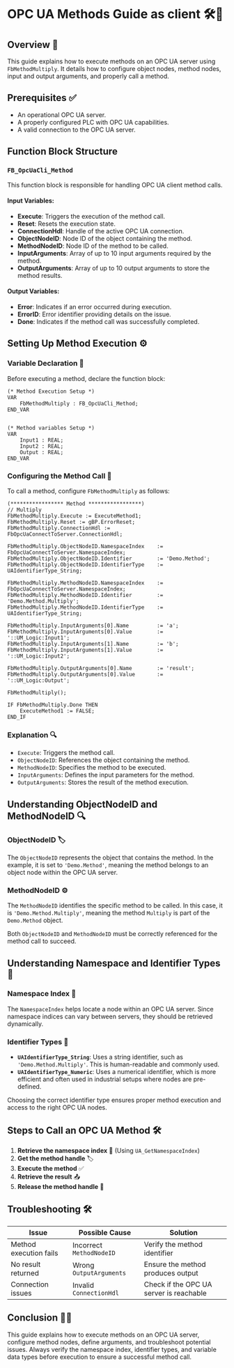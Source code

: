 # OPC UA Methods Guide as client 🛠️📡

## Overview 🚀

This guide explains how to execute methods on an OPC UA server using `FbMethodMultiply`. It details how to configure object nodes, method nodes, input and output arguments, and properly call a method.

## Prerequisites ✅

- An operational OPC UA server.
- A properly configured PLC with OPC UA capabilities.
- A valid connection to the OPC UA server.

## Function Block Structure

### `FB_OpcUaCli_Method`

This function block is responsible for handling OPC UA client method calls.

#### Input Variables:
- **Execute**: Triggers the execution of the method call.
- **Reset**: Resets the execution state.
- **ConnectionHdl**: Handle of the active OPC UA connection.
- **ObjectNodeID**: Node ID of the object containing the method.
- **MethodNodeID**: Node ID of the method to be called.
- **InputArguments**: Array of up to 10 input arguments required by the method.
- **OutputArguments**: Array of up to 10 output arguments to store the method results.

#### Output Variables:
- **Error**: Indicates if an error occurred during execution.
- **ErrorID**: Error identifier providing details on the issue.
- **Done**: Indicates if the method call was successfully completed.

## Setting Up Method Execution ⚙️

### Variable Declaration 📝

Before executing a method, declare the function block:

```structured-text
(* Method Execution Setup *)
VAR
    FbMethodMultiply : FB_OpcUaCli_Method;
END_VAR
```
```structured-text

(* Method variables Setup *)
VAR
    Input1 : REAL;
    Input2 : REAL;
    Output : REAL;
END_VAR
```
### Configuring the Method Call 🔧

To call a method, configure `FbMethodMultiply` as follows:

```structured-text
(***************** Method *****************)
// Multiply
FbMethodMultiply.Execute := ExecuteMethod1;
FbMethodMultiply.Reset := gBP.ErrorReset;
FbMethodMultiply.ConnectionHdl := FbOpcUaConnectToServer.ConnectionHdl;

FbMethodMultiply.ObjectNodeID.NamespaceIndex    := FbOpcUaConnectToServer.NamespaceIndex;
FbMethodMultiply.ObjectNodeID.Identifier        := 'Demo.Method';
FbMethodMultiply.ObjectNodeID.IdentifierType    := UAIdentifierType_String;

FbMethodMultiply.MethodNodeID.NamespaceIndex    := FbOpcUaConnectToServer.NamespaceIndex;
FbMethodMultiply.MethodNodeID.Identifier        := 'Demo.Method.Multiply';
FbMethodMultiply.MethodNodeID.IdentifierType    := UAIdentifierType_String;

FbMethodMultiply.InputArguments[0].Name         := 'a';
FbMethodMultiply.InputArguments[0].Value        := '::UM_Logic:Input1';
FbMethodMultiply.InputArguments[1].Name         := 'b';
FbMethodMultiply.InputArguments[1].Value        := '::UM_Logic:Input2';

FbMethodMultiply.OutputArguments[0].Name        := 'result';
FbMethodMultiply.OutputArguments[0].Value       := '::UM_Logic:Output';

FbMethodMultiply();

IF FbMethodMultiply.Done THEN
    ExecuteMethod1 := FALSE;
END_IF
```

### Explanation 🔍

- `Execute`: Triggers the method call.
- `ObjectNodeID`: References the object containing the method.
- `MethodNodeID`: Specifies the method to be executed.
- `InputArguments`: Defines the input parameters for the method.
- `OutputArguments`: Stores the result of the method execution.

## Understanding ObjectNodeID and MethodNodeID 🔍

### ObjectNodeID 🏷️

The `ObjectNodeID` represents the object that contains the method. In the example, it is set to `'Demo.Method'`, meaning the method belongs to an object node within the OPC UA server.

### MethodNodeID ⚙️

The `MethodNodeID` identifies the specific method to be called. In this case, it is `'Demo.Method.Multiply'`, meaning the method `Multiply` is part of the `Demo.Method` object.

Both `ObjectNodeID` and `MethodNodeID` must be correctly referenced for the method call to succeed.

## Understanding Namespace and Identifier Types 📌

### Namespace Index 📡

The `NamespaceIndex` helps locate a node within an OPC UA server. Since namespace indices can vary between servers, they should be retrieved dynamically.

### Identifier Types 🔢

- **`UAIdentifierType_String`**: Uses a string identifier, such as `'Demo.Method.Multiply'`. This is human-readable and commonly used.
- **`UAIdentifierType_Numeric`**: Uses a numerical identifier, which is more efficient and often used in industrial setups where nodes are pre-defined.

Choosing the correct identifier type ensures proper method execution and access to the right OPC UA nodes.

## Steps to Call an OPC UA Method 🛠️

1. **Retrieve the namespace index** 📡 (Using `UA_GetNamespaceIndex`)
2. **Get the method handle** 🏷️
3. **Execute the method** ✅
4. **Retrieve the result** 📤
5. **Release the method handle** 🔄

## Troubleshooting 🛠️

| Issue                     | Possible Cause            | Solution                        |
|---------------------------|--------------------------|--------------------------------|
| Method execution fails    | Incorrect `MethodNodeID`  | Verify the method identifier  |
| No result returned        | Wrong `OutputArguments`   | Ensure the method produces output |
| Connection issues         | Invalid `ConnectionHdl`  | Check if the OPC UA server is reachable |

## Conclusion 🎯✅

This guide explains how to execute methods on an OPC UA server, configure method nodes, define arguments, and troubleshoot potential issues. Always verify the namespace index, identifier types, and variable data types before execution to ensure a successful method call.

